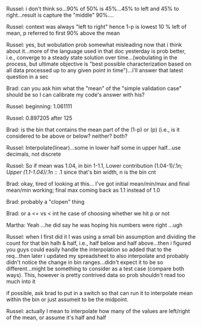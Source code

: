 
Russel: i don't think so...90% of 50% is 45%...45% to left and 45% to right...result is capture the "middle" 90%....

Russel: context was always "left to right" hence 1-p is lowest 10 % left of mean, p referred to first 90% above the mean

Russel: yes, but wobulation prob somewhat misleading now that i think about it...more of the language used in that doc yesterday is prob better, i.e., converge to a steady state solution over time...(wobulating in the process, but ultimate objective is "best possible characterization based on all data processed up to any given point in time")...i'll answer that latest question in a sec

Brad: can you ask him what the "mean" of the "simple validation case" should be so I can calibrate my code's answer with his?

Russel: beginning:  1.061111

Russel: 0.897205 after 125

Brad: is the bin that contains the mean part of the (1-p) or (p) (i.e., is it considered to be above or below? neither? both?

Russel: Interpolate(linear)...some in lower half some in upper half...use decimals, not discrete 

Russel: So if mean was 1.04, in bin 1-1.1, Lower contribution (1.04-1)/.1*n; Upper (1.1-1.04)/.1*n :: .1 since that's bin width, n is the bin cnt

Brad: okay, tired of looking at this... I've got initial mean/min/max and final mean/min working; final max coming back as 1.1 instead of 1.0

Brad: probably a "clopen" thing

Brad: or a <= vs < int he case of choosing whether we hit p or not

Martha: Yeah ...he did say he was hoping his numbers were right ...ugh

Russel: when I first did it I was  using a small bin assumption and dividing the count for that bin halh & half, i.e., half below and half above...then i figured you guys could easily handle the interpolation so added that to the req...then later i updated my spreadsheet to also interpolate and probably didn't notice the change in bin ranges...didn't expect it to be so different...might be something to consider as a test case (compare both ways).  This, however is pretty contrived data so  prob shouldn't read too much into it

if possible, ask brad to put in a switch so that can run it to interpolate mean within the bin or just assumeit to be the midpoint.

Russel: actually I mean to interpolate how many of the values are left/right of the mean, or assume it's half and half
